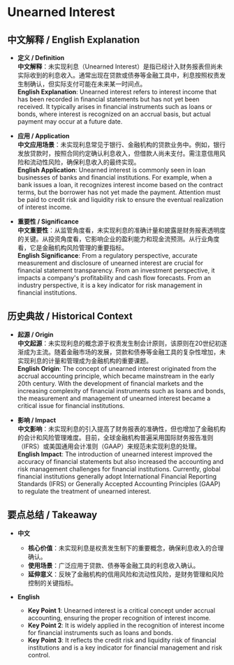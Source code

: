 # Unearned Interest

## 中文解释 / English Explanation

* **定义 / Definition**  
  **中文解释**：未实现利息（Unearned Interest）是指已经计入财务报表但尚未实际收到的利息收入。通常出现在贷款或债券等金融工具中，利息按照权责发生制确认，但实际支付可能在未来某一时间点。  
  **English Explanation**: Unearned interest refers to interest income that has been recorded in financial statements but has not yet been received. It typically arises in financial instruments such as loans or bonds, where interest is recognized on an accrual basis, but actual payment may occur at a future date.

* **应用 / Application**  
  **中文应用场景**：未实现利息常见于银行、金融机构的贷款业务中。例如，银行发放贷款时，按照合同约定确认利息收入，但借款人尚未支付。需注意信用风险和流动性风险，确保利息收入的最终实现。  
  **English Application**: Unearned interest is commonly seen in loan businesses of banks and financial institutions. For example, when a bank issues a loan, it recognizes interest income based on the contract terms, but the borrower has not yet made the payment. Attention must be paid to credit risk and liquidity risk to ensure the eventual realization of interest income.

* **重要性 / Significance**  
  **中文重要性**：从监管角度看，未实现利息的准确计量和披露是财务报表透明度的关键。从投资角度看，它影响企业的盈利能力和现金流预测。从行业角度看，它是金融机构风险管理的重要指标。  
  **English Significance**: From a regulatory perspective, accurate measurement and disclosure of unearned interest are crucial for financial statement transparency. From an investment perspective, it impacts a company's profitability and cash flow forecasts. From an industry perspective, it is a key indicator for risk management in financial institutions.

## 历史典故 / Historical Context

* **起源 / Origin**  
  **中文起源**：未实现利息的概念源于权责发生制会计原则，该原则在20世纪初逐渐成为主流。随着金融市场的发展，贷款和债券等金融工具的复杂性增加，未实现利息的计量和管理成为金融机构的重要课题。  
  **English Origin**: The concept of unearned interest originated from the accrual accounting principle, which became mainstream in the early 20th century. With the development of financial markets and the increasing complexity of financial instruments such as loans and bonds, the measurement and management of unearned interest became a critical issue for financial institutions.

* **影响 / Impact**  
  **中文影响**：未实现利息的引入提高了财务报表的准确性，但也增加了金融机构的会计和风险管理难度。目前，全球金融机构普遍采用国际财务报告准则（IFRS）或美国通用会计准则（GAAP）来规范未实现利息的处理。  
  **English Impact**: The introduction of unearned interest improved the accuracy of financial statements but also increased the accounting and risk management challenges for financial institutions. Currently, global financial institutions generally adopt International Financial Reporting Standards (IFRS) or Generally Accepted Accounting Principles (GAAP) to regulate the treatment of unearned interest.

## 要点总结 / Takeaway

* **中文**  
  - **核心价值**：未实现利息是权责发生制下的重要概念，确保利息收入的合理确认。  
  - **使用场景**：广泛应用于贷款、债券等金融工具的利息收入确认。  
  - **延伸意义**：反映了金融机构的信用风险和流动性风险，是财务管理和风险控制的关键指标。

* **English**  
  - **Key Point 1**: Unearned interest is a critical concept under accrual accounting, ensuring the proper recognition of interest income.  
  - **Key Point 2**: It is widely applied in the recognition of interest income for financial instruments such as loans and bonds.  
  - **Key Point 3**: It reflects the credit risk and liquidity risk of financial institutions and is a key indicator for financial management and risk control.